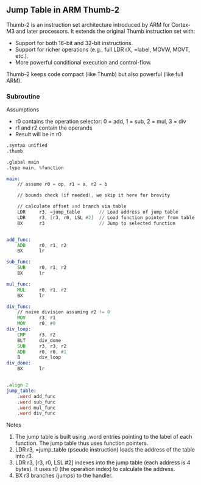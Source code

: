 
## Jump Table in ARM Thumb-2

Thumb-2 is an instruction set architecture introduced by ARM for Cortex-M3 and later processors.
It extends the original Thumb instruction set with:
- Support for both 16-bit and 32-bit instructions.
- Support for richer operations (e.g., full LDR rX, =label, MOVW, MOVT, etc.).
- More powerful conditional execution and control-flow.

Thumb-2 keeps code compact (like Thumb) but also powerful (like full ARM).


### Subroutine

Assumptions
- r0 contains the operation selector: 0 = add, 1 = sub, 2 = mul, 3 = div
- r1 and r2 contain the operands
- Result will be in r0

```asm
.syntax unified
.thumb

.global main
.type main, %function

main:
    // assume r0 = op, r1 = a, r2 = b

    // bounds check (if needed), we skip it here for brevity

    // calculate offset and branch via table
    LDR     r3, =jump_table       // Load address of jump table
    LDR     r3, [r3, r0, LSL #2]  // Load function pointer from table
    BX      r3                    // Jump to selected function


add_func:
    ADD     r0, r1, r2
    BX      lr

sub_func:
    SUB     r0, r1, r2
    BX      lr

mul_func:
    MUL     r0, r1, r2
    BX      lr

div_func:
    // naive division assuming r2 != 0
    MOV     r3, r1
    MOV     r0, #0
div_loop:
    CMP     r3, r2
    BLT     div_done
    SUB     r3, r3, r2
    ADD     r0, r0, #1
    B       div_loop
div_done:
    BX      lr


.align 2
jump_table:
    .word add_func
    .word sub_func
    .word mul_func
    .word div_func
```

Notes
1. The jump table is built using .word entries pointing to the label of each function.
   The jump table thus uses function pointers.
2. LDR r3, =jump_table (pseudo instruction) loads the address of the table into r3.
3. LDR r3, [r3, r0, LSL #2] indexes into the jump table (each address is 4 bytes).
   It uses r0 (the operation index) to calculate the address.
4. BX r3 branches (jumps) to the handler.
